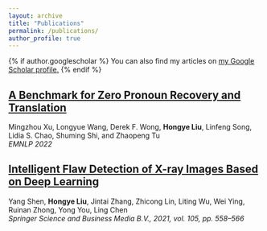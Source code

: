```yaml
---
layout: archive
title: "Publications"
permalink: /publications/
author_profile: true
---
```


{% if author.googlescholar %}
  You can also find my articles on <u><a href="{{author.googlescholar}}">my Google Scholar profile</a>.</u>
{% endif %}

## [A Benchmark for Zero Pronoun Recovery and Translation](https://scholar.google.com/citations?view_op=view_citation&hl=zh-CN&user=WOv1apoAAAAJ&citation_for_view=WOv1apoAAAAJ:u-x6o8ySG0sC)
Mingzhou Xu, Longyue Wang, Derek F. Wong, <b>Hongye Liu</b>, Linfeng Song, Lidia S. Chao, Shuming Shi, and Zhaopeng 
Tu \
<i>EMNLP 2022</i>

## [Intelligent Flaw Detection of X-ray Images Based on Deep Learning](https://scholar.google.com/citations?view_op=view_citation&hl=zh-CN&user=WOv1apoAAAAJ&citation_for_view=WOv1apoAAAAJ:d1gkVwhDpl0C)
Yang Shen, <b>Hongye Liu</b>, Jintai Zhang, Zhicong Lin, Liting Wu, Wei Ying, Ruinan Zhong, Yong You, Ling Chen \
<i>Springer Science and Business Media B.V., 2021, vol. 105, pp. 558–566</i>